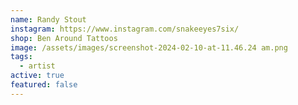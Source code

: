 ```yaml
---
name: Randy Stout
instagram: https://www.instagram.com/snakeeyes7six/
shop: Ben Around Tattoos
image: /assets/images/screenshot-2024-02-10-at-11.46.24 am.png
tags:
  - artist
active: true
featured: false
---
```

